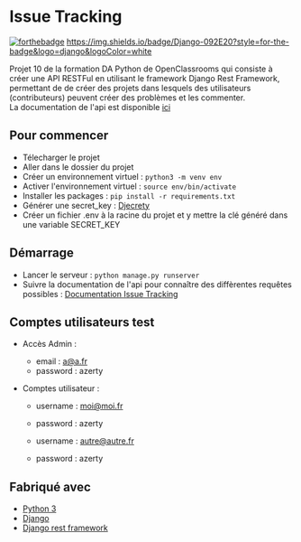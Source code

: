 # Issue Tracking

[![forthebadge](https://forthebadge.com/images/badges/made-with-python.svg)](https://forthebadge.com) https://img.shields.io/badge/Django-092E20?style=for-the-badge&logo=django&logoColor=white


Projet 10 de la formation DA Python de OpenClassrooms qui consiste à créer une API RESTFul en utilisant le framework Django Rest Framework, permettant de de créer des projets dans lesquels des utilisateurs (contributeurs) peuvent créer des problèmes et les commenter.  
La documentation de l'api est disponible [ici](https://documenter.getpostman.com/view/17717922/UUy1eSMZ#3406631b-c29f-4ffe-9a39-010ab4c84299)

## Pour commencer

- Télecharger le projet
- Aller dans le dossier du projet
- Créer un environnement virtuel : ``python3 -m venv env``
- Activer l'environnement virtuel : ``source env/bin/activate``
- Installer les packages : ``pip install -r requirements.txt``
- Générer une secret_key : [Djecrety](https://djecrety.ir/)
- Créer un fichier .env à la racine du projet et y mettre la clé généré dans une variable SECRET_KEY

## Démarrage

- Lancer le serveur : ``python manage.py runserver``
- Suivre la documentation de l'api pour connaître des diffèrentes requêtes possibles : [Documentation Issue Tracking](https://documenter.getpostman.com/view/17717922/UUy1eSMZ#3406631b-c29f-4ffe-9a39-010ab4c84299)

## Comptes utilisateurs test 

* Accès Admin :  
    - email : a@a.fr  
    - password : azerty

* Comptes utilisateur :  
    - username : moi@moi.fr
    - password : azerty

    - username : autre@autre.fr
    - password : azerty

## Fabriqué avec

* [Python 3](https://www.python.org/)
* [Django](https://www.djangoproject.com/)
* [Django rest framework](https://www.django-rest-framework.org/)
